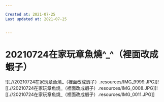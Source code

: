 ```yaml
---

Created at: 2021-07-25
Last updated at: 2021-07-25


---
```


# 20210724在家玩章魚燒^_^（裡面改成蝦子）


![[.//20210724在家玩章魚燒_（裡面改成蝦子）.resources/IMG_9999.JPG]]![[.//20210724在家玩章魚燒_（裡面改成蝦子）.resources/IMG_0008.JPG]]![[.//20210724在家玩章魚燒_（裡面改成蝦子）.resources/IMG_0011.JPG]]

